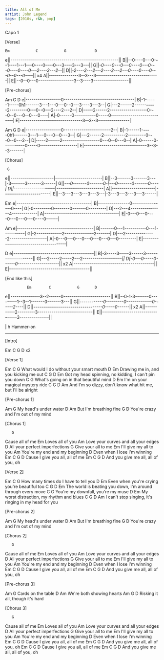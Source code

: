 ```yaml
---
title: All of Me
artist: John Legend
tags: [2010s, r&b, pop]
---
```

 
Capo 1
 
[Verse]
 
    Em            C            G             D
e||-------------------------------------------------------||
B||--0----0---0---1----1---1---0----0----0---3----3---3---||
G||*-0----0---0---0----0---0---0----0----0---2----2---2--*||
D||*-2----2---2---2----2---2---0----0----0---0--0---0----*|| x4
A||---------------3--3---3--------------------------------||
E||--0--0---0------------------3--3----3------------------||
 
 
[Pre-chorus]
 
  Am                              G          D
e|------------------0------------------------------------|
B|-1------1-----0h1-------3---1---0---0--0---3----3---3--|
G|---2------2-----------2---------0---0--0---2----2---2--|
D|-----2------2-------------------0---0--0---0--0---0----|
A|-0------0-----------0-----0----------------------------|
E|--------------------------------3--3--3----------------|
 
  Am                              G          D
e|------------------0------------------------2--|
B|-1------1-----0h1-------3---1---0---0--0---3--|
G|---2------2-----------2---------0---0--0---2--|
D|-----2------2-------------------0---0--0---0--|
A|-0------0-----------0-----0-------------------|
E|--------------------------------3--3--3-------|
 
 
[Chorus]
 
     G
e||----------------------|------------------------|
B||--3-------3-------3---|-3-------3-------3------|
G||*---0-------0-------0-|---0-------0-------0----|
D||*---------------------|------------------------|
A||----------------------|------------------------|
E||--3---3---3---3---3---|-3---3---3---3---3------|
 
   Em
e|--------------------------------------|
B|----------------0----------------0----|
G|-0---------0--------0-------0---------|
D|---2---4----------------4-------------|
A|--------------------------------------|
E|-0---0---0----0---0---0---0----0------|
 
   Am
e|---------------------------------------|
B|-------0---1-----------0---1-----------|
G|-2-------------2---------------2-------|
D|---2---------------2-------------------|
A|-0---0---0---0---0---0---0---0---------|
E|---------------------------------------|
 
   D
e|-----------------------------------------||
B|-3-----3-----3------3--------------------||
G|---2-----2-----2---2--------------------*||
D|-0---0-----0------0---------------------*|| x2
A|-----------------------------------------||
E|-----------------------------------------||
 
 
[End like this]
 
              Em        C            G       D
e||---------------3--2------0------------------------||
B||--0-1-3-------0---------1--3--1-------0-------3---||
G||*------------0---------0-------------0------2----*||
D||*-----------------------------------0-----0------*|| x2
A||-----------2---------3----------------------------||
E||----------------------------------3---------------||
 
 
| h   Hammer-on
 
 
****************************************************************
 
 
[Intro]
 
Em   C   G   D   x2
 
 
[Verse 1]
 
Em              C                      G
   What would I do without your smart mouth
            D                      Em
Drawing me in, and you kicking me out
          C            G             D            Em
Got my head spinning, no kidding, I can't pin you down
              C                     G
What's going on in that beautiful mind
                D             Em
I'm on your magical mystery ride
         C               G                     D         Am
And I'm so dizzy, don't know what hit me, but I'll be alright
 
 
[Pre-chorus 1]
 
Am               G
My head's under water
    D              Am
But I'm breathing fine
                 G              D
You're crazy and I'm out of my mind
 
 
[Chorus 1]
 
       G
Cause all of me
       Em
Loves all of you
            Am
Love your curves and all your edges
           D
All your perfect imperfections
           G
Give your all to me
             Em
I'll give my all to you
          Am
You're my end and my beginning
      D
Even when I lose I'm winning
                  Em   C      G  D
Cause I give you all, all of me
                 Em   C      G    D
And you give me all, all of you, oh
 
 
[Verse 2]
 
Em           C                      G
   How many times do I have to tell you
                  D                       Em
Even when you're crying you're beautiful too
              C           G          D                  Em
The world is beating you down, I'm around through every move
            C                  G
You're my downfall, you're my muse
             D                        Em
My worst distraction, my rhythm and blues
              C             G          D           Am
I can't stop singing, it's ringing in my head for you
 
 
[Pre-chorus 2]
 
Am               G
My head's under water
    D              Am
But I'm breathing fine
                 G              D
You're crazy and I'm out of my mind
 
 
[Chorus 2]
 
       G
Cause all of me
       Em
Loves all of you
            Am
Love your curves and all your edges
           D
All your perfect imperfections
           G
Give your all to me
             Em
I'll give my all to you
          Am
You're my end and my beginning
      D
Even when I lose I'm winning
                  Em   C      G  D
Cause I give you all, all of me
                 Em   C      G    D
And you give me all, all of you, oh
 
 
[Pre-chorus 3]
 
Am            G
Cards on the table
       D             Am
We're both showing hearts
Am          G                D
Risking it all, though it's hard
 
 
[Chorus 3]
 
       G
Cause all of me
       Em
Loves all of you
            Am
Love your curves and all your edges
           D
All your perfect imperfections
           G
Give your all to me
             Em
I'll give my all to you
          Am
You're my end and my beginning
      D
Even when I lose I'm winning
                  Em   C      G  D
Cause I give you all, all of me
                 Em   C      G    D
And you give me all, all of you, oh
                  Em   C      G  D
Cause I give you all, all of me
                 Em   C      G    D
And you give me all, all of you, oh